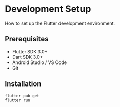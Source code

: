 # Development Setup

How to set up the Flutter development environment.

## Prerequisites

- Flutter SDK 3.0+
- Dart SDK 3.0+
- Android Studio / VS Code
- Git

## Installation

```bash
flutter pub get
flutter run
```

